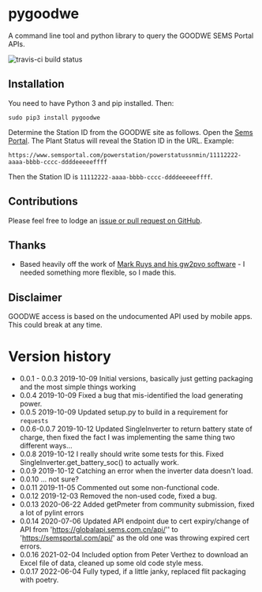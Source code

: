 
# pygoodwe

A command line tool and python library to query the GOODWE SEMS Portal APIs.

![travis-ci build status](https://travis-ci.org/yaleman/pygoodwe.svg?branch=master)

## Installation

You need to have Python 3 and pip installed. Then:

    sudo pip3 install pygoodwe

Determine the Station ID from the GOODWE site as follows. Open the [Sems Portal](https://www.semsportal.com). The Plant Status will reveal the Station ID in the URL. Example:

    https://www.semsportal.com/powerstation/powerstatussnmin/11112222-aaaa-bbbb-cccc-ddddeeeeeffff

Then the Station ID is `11112222-aaaa-bbbb-cccc-ddddeeeeeffff`.

## Contributions

Please feel free to lodge an [issue or pull request on GitHub](https://github.com/yaleman/pygoodwe/issues).

## Thanks

* Based heavily off the work of [Mark Ruys and his gw2pvo software](https://github.com/markruys/gw2pvo) - I needed something more flexible, so I made this.

## Disclaimer

GOODWE access is based on the undocumented API used by mobile apps. This could break at any time.

# Version history

* 0.0.1 - 0.0.3 2019-10-09 Initial versions, basically just getting packaging and the most simple things working
* 0.0.4 2019-10-09 Fixed a bug that mis-identified the load generating power.
* 0.0.5 2019-10-09 Updated setup.py to build in a requirement for `requests`
* 0.0.6-0.0.7 2019-10-12 Updated SingleInverter to return battery state of charge, then fixed the fact I was implementing the same thing two different ways...
* 0.0.8 2019-10-12 I really should write some tests for this. Fixed SingleInverter.get_battery_soc() to actually work.
* 0.0.9 2019-10-12 Catching an error when the inverter data doesn't load.
* 0.0.10 ... not sure?
* 0.0.11 2019-11-05 Commented out some non-functional code.
* 0.0.12 2019-12-03 Removed the non-used code, fixed a bug.
* 0.0.13 2020-06-22 Added getPmeter from community submission, fixed a lot of pylint errors
* 0.0.14 2020-07-06 Updated API endpoint due to cert expiry/change of API from 'https://globalapi.sems.com.cn/api/'' to 'https://semsportal.com/api/' as the old one was throwing expired cert errors.
* 0.0.16 2021-02-04 Included option from Peter Verthez to download an Excel file of data, cleaned up some old code style mess.
* 0.0.17 2022-06-04 Fully typed, if a little janky, replaced flit packaging with poetry.
